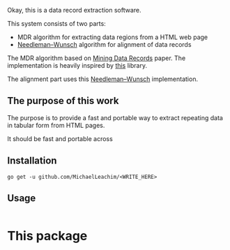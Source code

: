 Okay, this is a data record extraction software.

This system consists of two parts:

* MDR algorithm for extracting data regions from a HTML web page
* [Needleman–Wunsch](https://en.wikipedia.org/wiki/Needleman%E2%80%93Wunsch_algorithm) algorithm for alignment of data records

The MDR algorithm based on [Mining Data Records](https://dl.acm.org/citation.cfm?id=956826) paper. 
The implementation is heavily inspired by [this](https://github.com/scrapinghub/pydepta) library. 

The alignment part uses this [Needleman–Wunsch](https://github.com/MichaelLeachim/wunsch) implementation. 


## The purpose of this work

The purpose is to provide a fast and portable way to extract 
repeating data in tabular form from HTML pages. 

It should be fast and portable across 

## Installation 
```golang
go get -u github.com/MichaelLeachim/<WRITE_HERE>
```

## Usage 
```golang

```











# This package 
